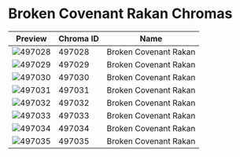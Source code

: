 # Broken Covenant Rakan Chromas

| Preview | Chroma ID | Name |
|---------|-----------|------|
| ![497028](https://raw.communitydragon.org/latest/plugins/rcp-be-lol-game-data/global/default/v1/champion-chroma-images/497/497028.png) | 497028 | Broken Covenant Rakan |
| ![497029](https://raw.communitydragon.org/latest/plugins/rcp-be-lol-game-data/global/default/v1/champion-chroma-images/497/497029.png) | 497029 | Broken Covenant Rakan |
| ![497030](https://raw.communitydragon.org/latest/plugins/rcp-be-lol-game-data/global/default/v1/champion-chroma-images/497/497030.png) | 497030 | Broken Covenant Rakan |
| ![497031](https://raw.communitydragon.org/latest/plugins/rcp-be-lol-game-data/global/default/v1/champion-chroma-images/497/497031.png) | 497031 | Broken Covenant Rakan |
| ![497032](https://raw.communitydragon.org/latest/plugins/rcp-be-lol-game-data/global/default/v1/champion-chroma-images/497/497032.png) | 497032 | Broken Covenant Rakan |
| ![497033](https://raw.communitydragon.org/latest/plugins/rcp-be-lol-game-data/global/default/v1/champion-chroma-images/497/497033.png) | 497033 | Broken Covenant Rakan |
| ![497034](https://raw.communitydragon.org/latest/plugins/rcp-be-lol-game-data/global/default/v1/champion-chroma-images/497/497034.png) | 497034 | Broken Covenant Rakan |
| ![497035](https://raw.communitydragon.org/latest/plugins/rcp-be-lol-game-data/global/default/v1/champion-chroma-images/497/497035.png) | 497035 | Broken Covenant Rakan |